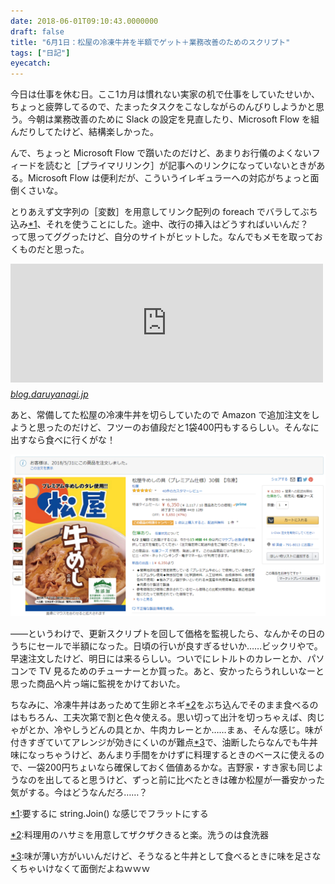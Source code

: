 ```yaml
---
date: 2018-06-01T09:10:43.0000000
draft: false
title: "6月1日：松屋の冷凍牛丼を半額でゲット＋業務改善のためのスクリプト"
tags: ["日記"]
eyecatch: 
---
```

<p>今日は仕事を休む日。ここ1カ月は慣れない実家の机で仕事をしていたせいか、ちょっと疲弊してるので、たまったタスクをこなしながらのんびりしようかと思う。今朝は業務改善のために Slack の設定を見直したり、Microsoft Flow を組んだりしてたけど、結構楽しかった。</p><p>んで、ちょっと Microsoft Flow で躓いたのだけど、あまりお行儀のよくないフィードを読むと［プライマリリンク］が記事へのリンクになっていないときがある。Microsoft Flow は便利だが、こういうイレギュラーへの対応がちょっと面倒くさいな。</p><p>とりあえず文字列の［変数］を用意してリンク配列の foreach でバラしてぶち込み<a href="#f-5bf1acbf" name="fn-5bf1acbf" title="要するに string.Join() な感じでフラットにする">*1</a>、それを使うことにした。途中、改行の挿入はどうすればいいんだ？　って思ってググったけど、自分のサイトがヒットした。なんでもメモを取っておくものだと思った。</p><p><iframe src="https://hatenablog-parts.com/embed?url=http%3A%2F%2Fblog.daruyanagi.jp%2Fentry%2F2018%2F02%2F03%2F054329" title="日記：金曜日は半休にして Trello＋Slack を試した＆テントを張る練習をした - だるろぐ" class="embed-card embed-blogcard" scrolling="no" frameborder="0" style="display: block; width: 100%; height: 190px; max-width: 500px; margin: 10px 0px;"></iframe><cite class="hatena-citation"><a href="http://blog.daruyanagi.jp/entry/2018/02/03/054329">blog.daruyanagi.jp</a></cite></p><p>あと、常備してた松屋の冷凍牛丼を切らしていたので Amazon で追加注文をしようと思ったのだけど、フツーのお値段だと1袋400円もするらしい。そんなに出すなら食べに行くがな！</p><p><span itemscope itemtype="http://schema.org/Photograph"><img src="20180601084554.png" alt="f:id:daruyanagi:20180601084554p:plain" title="f:id:daruyanagi:20180601084554p:plain" class="hatena-fotolife" itemprop="image"></span></p><p>――というわけで、更新スクリプトを回して価格を監視したら、なんかその日のうちにセールで半額になった。日頃の行いが良すぎるせいか……ビックリやで。早速注文したけど、明日には来るらしい。ついでにレトルトのカレーとか、パソコンで TV 見るためのチューナーとか買った。あと、安かったらうれしいなーと思った商品へ片っ端に監視をかけておいた。</p><p>ちなみに、冷凍牛丼はあっためて生卵とネギ<a href="#f-0cebb9b1" name="fn-0cebb9b1" title="料理用のハサミを用意してザクザクきると楽。洗うのは食洗器">*2</a>をぶち込んでそのまま食べるのはもちろん、工夫次第で割と色々使える。思い切って出汁を切っちゃえば、肉じゃがとか、冷やしうどんの具とか、牛肉カレーとか……まぁ、そんな感じ。味が付きすぎていてアレンジが効きにくいのが難点<a href="#f-e5e30ac6" name="fn-e5e30ac6" title="味が薄い方がいいんだけど、そうなると牛丼として食べるときに味を足さなくちゃいけなくて面倒だよねｗｗｗ">*3</a>で、油断したらなんでも牛丼味になっちゃうけど、あんまり手間をかけずに料理するときのベースに使えるので、一袋200円ちょいなら確保しておく価値あるかな。吉野家・すき家も同じようなのを出してると思うけど、ずっと前に比べたときは確か松屋が一番安かった気がする。今はどうなんだろ……？</p>
<div class="footnote">
<p class="footnote"><a href="#fn-5bf1acbf" name="f-5bf1acbf" class="footnote-number">*1</a><span class="footnote-delimiter">:</span><span class="footnote-text">要するに string.Join() な感じでフラットにする</span></p>
<p class="footnote"><a href="#fn-0cebb9b1" name="f-0cebb9b1" class="footnote-number">*2</a><span class="footnote-delimiter">:</span><span class="footnote-text">料理用のハサミを用意してザクザクきると楽。洗うのは食洗器</span></p>
<p class="footnote"><a href="#fn-e5e30ac6" name="f-e5e30ac6" class="footnote-number">*3</a><span class="footnote-delimiter">:</span><span class="footnote-text">味が薄い方がいいんだけど、そうなると牛丼として食べるときに味を足さなくちゃいけなくて面倒だよねｗｗｗ</span></p>
</div>